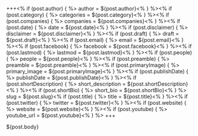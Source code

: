 +++<% if (post.author) { %>
author = ${post.author}<% } %><% if (post.category) { %>
categories = ${post.category}<% } %><% if (post.companies) { %>
companies = ${post.companies}<% } %><% if (post.date) { %>
date = ${post.date}<% } %><% if (post.disclaimer) { %>
disclaimer = ${post.disclaimer}<% } %><% if (post.draft) { %>
draft = ${post.draft}<% } %><% if (post.email) { %>
email = ${post.email}<% } %><% if (post.facebook) { %>
facebook = ${post.facebook}<% } %><% if (post.lastmod) { %>
lastmod = ${post.lastmod}<% } %><% if (post.people) { %>
people = ${post.people}<% } %><% if (post.preamble) { %>
preamble = ${post.preamble}<% } %><% if (post.primaryImage) { %>
primary_image = ${post.primaryImage}<% } %><% if (post.publishDate) { %>
publishDate = ${post.publishDate}<% } %><% if (post.shortDescription) { %>
short_description = ${post.shortDescription}<% } %><% if (post.shortBio) { %>
short_bio = ${post.shortBio}<% } %>
slug = ${post.slug}<% if (post.title) { %>
title = ${post.title}<% } %><% if (post.twitter) { %>
twitter = ${post.twitter}<% } %><% if (post.website) { %>
website = ${post.website}<% } %><% if (post.youtube) { %>
youtube_url = ${post.youtube}<% } %>
+++

${post.body}
